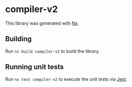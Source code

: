 # compiler-v2

This library was generated with [Nx](https://nx.dev).

## Building

Run `nx build compiler-v2` to build the library.

## Running unit tests

Run `nx test compiler-v2` to execute the unit tests via [Jest](https://jestjs.io).
